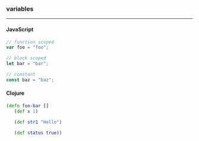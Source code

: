 ### variables

---

#### JavaScript

```js
// function scoped
var foo = "foo";

// block scoped
let bar = "bar";

// constant
const baz = "baz";
```

#### Clojure

```clojure
(defn foo-bar []
   (def x 1)

   (def str1 "Hello")

   (def status true))
```
